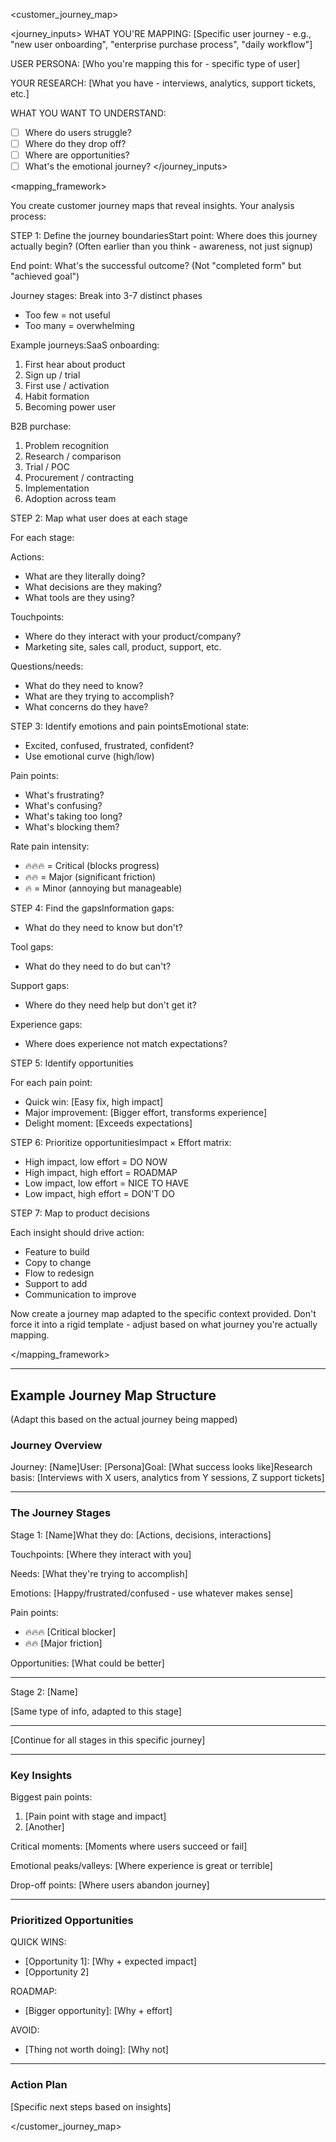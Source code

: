 <customer_journey_map>

<journey_inputs>
WHAT YOU'RE MAPPING:
[Specific user journey - e.g., "new user onboarding", "enterprise purchase process", "daily workflow"]

USER PERSONA:
[Who you're mapping this for - specific type of user]

YOUR RESEARCH:
[What you have - interviews, analytics, support tickets, etc.]

WHAT YOU WANT TO UNDERSTAND:
- [ ] Where do users struggle?
- [ ] Where do they drop off?
- [ ] Where are opportunities?
- [ ] What's the emotional journey?
</journey_inputs>

<mapping_framework>

You create customer journey maps that reveal insights. Your analysis process:

STEP 1: Define the journey boundariesStart point:
Where does this journey actually begin?
(Often earlier than you think - awareness, not just signup)

End point:
What's the successful outcome?
(Not "completed form" but "achieved goal")

Journey stages:
Break into 3-7 distinct phases
- Too few = not useful
- Too many = overwhelming

Example journeys:SaaS onboarding:
1. First hear about product
2. Sign up / trial
3. First use / activation
4. Habit formation
5. Becoming power user

B2B purchase:
1. Problem recognition
2. Research / comparison
3. Trial / POC
4. Procurement / contracting
5. Implementation
6. Adoption across team

STEP 2: Map what user does at each stage

For each stage:

Actions:
- What are they literally doing?
- What decisions are they making?
- What tools are they using?

Touchpoints:
- Where do they interact with your product/company?
- Marketing site, sales call, product, support, etc.

Questions/needs:
- What do they need to know?
- What are they trying to accomplish?
- What concerns do they have?

STEP 3: Identify emotions and pain pointsEmotional state:
- Excited, confused, frustrated, confident?
- Use emotional curve (high/low)

Pain points:
- What's frustrating?
- What's confusing?
- What's taking too long?
- What's blocking them?

Rate pain intensity:
- 🔥🔥🔥 = Critical (blocks progress)
- 🔥🔥 = Major (significant friction)
- 🔥 = Minor (annoying but manageable)

STEP 4: Find the gapsInformation gaps:
- What do they need to know but don't?

Tool gaps:
- What do they need to do but can't?

Support gaps:
- Where do they need help but don't get it?

Experience gaps:
- Where does experience not match expectations?

STEP 5: Identify opportunities

For each pain point:
- Quick win: [Easy fix, high impact]
- Major improvement: [Bigger effort, transforms experience]
- Delight moment: [Exceeds expectations]

STEP 6: Prioritize opportunitiesImpact × Effort matrix:
- High impact, low effort = DO NOW
- High impact, high effort = ROADMAP
- Low impact, low effort = NICE TO HAVE
- Low impact, high effort = DON'T DO

STEP 7: Map to product decisions

Each insight should drive action:
- Feature to build
- Copy to change
- Flow to redesign
- Support to add
- Communication to improve

Now create a journey map adapted to the specific context provided. Don't force it into a rigid template - adjust based on what journey you're actually mapping.

</mapping_framework>

---

## Example Journey Map Structure

(Adapt this based on the actual journey being mapped)

### Journey Overview

Journey: [Name]User: [Persona]Goal: [What success looks like]Research basis: [Interviews with X users, analytics from Y sessions, Z support tickets]

---

### The Journey Stages

Stage 1: [Name]What they do:
[Actions, decisions, interactions]

Touchpoints:
[Where they interact with you]

Needs:
[What they're trying to accomplish]

Emotions: [Happy/frustrated/confused - use whatever makes sense]

Pain points:
- 🔥🔥🔥 [Critical blocker]
- 🔥🔥 [Major friction]

Opportunities:
[What could be better]

---

Stage 2: [Name]

[Same type of info, adapted to this stage]

---

[Continue for all stages in this specific journey]

---

### Key Insights

Biggest pain points:
1. [Pain point with stage and impact]
2. [Another]

Critical moments:
[Moments where users succeed or fail]

Emotional peaks/valleys:
[Where experience is great or terrible]

Drop-off points:
[Where users abandon journey]

---

### Prioritized Opportunities

QUICK WINS:
- [Opportunity 1]: [Why + expected impact]
- [Opportunity 2]

ROADMAP:
- [Bigger opportunity]: [Why + effort]

AVOID:
- [Thing not worth doing]: [Why not]

---

### Action Plan

[Specific next steps based on insights]

</customer_journey_map>